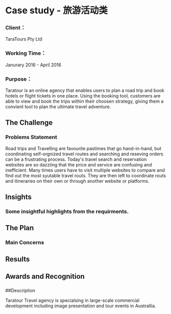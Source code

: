 # Case study - 旅游活动类

### Client：
TaraTours Pty Ltd
### Working Time：
Janurary 2016 -  April 2016
### Purpose：
Taratour is an online agency that enables users to plan a road trip and book hotels or flight tickets in one place. Using the booking tool, customers are able to view and book the trips within  their choosen strategy, giving them a convient tool to plan the ultimate travel adventure. 

## The Challenge
### Problems Statement
Road trips and Travelling are favourite pastimes that go hand-in-hand, but coordinating self-orgnized travel routes and searching and reseving orders can be a frustrating process. Today's travel search and reservation websites are so dazzling that the price and service are confusing and inefficient. Many times users have to visit multiple websites to compare and find out the most syutable travel routs. They are then left to coordinate routs and itineraries on their own or through another website or platforms. 

## Insights
### Some insightful highlights from the requirments.

## The Plan
### Main Concerns

## Results
### 

## Awards and Recognition
### 

##Description

Taratour Travel agency is specialsing in large-scale commercial development including image presentation and tour events in Australlia.

